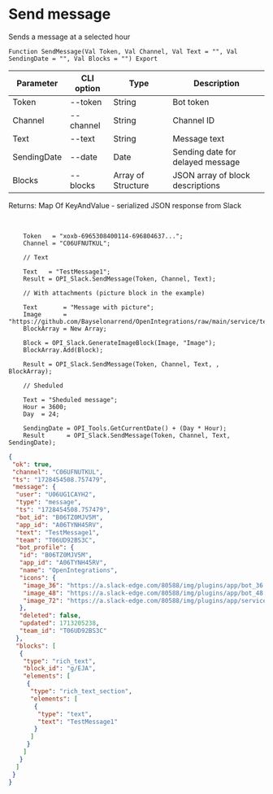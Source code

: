 ﻿---
sidebar_position: 1
---

# Send message
 Sends a message at a selected hour



`Function SendMessage(Val Token, Val Channel, Val Text = "", Val SendingDate = "", Val Blocks = "") Export`

  | Parameter | CLI option | Type | Description |
  |-|-|-|-|
  | Token | --token | String | Bot token |
  | Channel | --channel | String | Channel ID |
  | Text | --text | String | Message text |
  | SendingDate | --date | Date | Sending date for delayed message |
  | Blocks | --blocks | Array of Structure | JSON array of block descriptions |

  
  Returns:  Map Of KeyAndValue - serialized JSON response from Slack

<br/>




```bsl title="Code example"
    Token   = "xoxb-6965308400114-696804637...";
    Channel = "C06UFNUTKUL";

    // Text

    Text   = "TestMessage1";
    Result = OPI_Slack.SendMessage(Token, Channel, Text);

    // With attachments (picture block in the example)

    Text       = "Message with picture";
    Image      = "https://github.com/Bayselonarrend/OpenIntegrations/raw/main/service/test_data/picture.jpg";
    BlockArray = New Array;

    Block = OPI_Slack.GenerateImageBlock(Image, "Image");
    BlockArray.Add(Block);

    Result = OPI_Slack.SendMessage(Token, Channel, Text, , BlockArray);

    // Sheduled

    Text = "Sheduled message";
    Hour = 3600;
    Day  = 24;

    SendingDate = OPI_Tools.GetCurrentDate() + (Day * Hour);
    Result      = OPI_Slack.SendMessage(Token, Channel, Text, SendingDate);
```
 



```json title="Result"
{
 "ok": true,
 "channel": "C06UFNUTKUL",
 "ts": "1728454508.757479",
 "message": {
  "user": "U06UG1CAYH2",
  "type": "message",
  "ts": "1728454508.757479",
  "bot_id": "B06TZ0MJV5M",
  "app_id": "A06TYNH45RV",
  "text": "TestMessage1",
  "team": "T06UD92BS3C",
  "bot_profile": {
   "id": "B06TZ0MJV5M",
   "app_id": "A06TYNH45RV",
   "name": "OpenIntegrations",
   "icons": {
    "image_36": "https://a.slack-edge.com/80588/img/plugins/app/bot_36.png",
    "image_48": "https://a.slack-edge.com/80588/img/plugins/app/bot_48.png",
    "image_72": "https://a.slack-edge.com/80588/img/plugins/app/service_72.png"
   },
   "deleted": false,
   "updated": 1713205238,
   "team_id": "T06UD92BS3C"
  },
  "blocks": [
   {
    "type": "rich_text",
    "block_id": "g/EJA",
    "elements": [
     {
      "type": "rich_text_section",
      "elements": [
       {
        "type": "text",
        "text": "TestMessage1"
       }
      ]
     }
    ]
   }
  ]
 }
}
```
